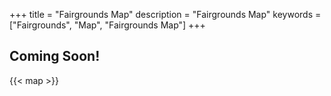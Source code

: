 +++
title = "Fairgrounds Map"
description = "Fairgrounds Map"
keywords = ["Fairgrounds", "Map", "Fairgrounds Map"]
+++

## Coming Soon!

{{< map >}}

